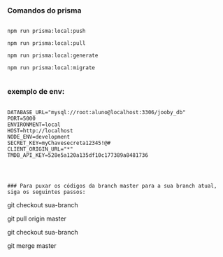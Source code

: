 
### Comandos do prisma 
````

npm run prisma:local:push

npm run prisma:local:pull

npm run prisma:local:generate

npm run prisma:local:migrate


````

### exemplo de env:
`````

DATABASE_URL="mysql://root:aluno@localhost:3306/jooby_db"
PORT=5000
ENVIRONMENT=local
HOST=http://localhost
NODE_ENV=development
SECRET_KEY=myChavesecreta12345!@#
CLIENT_ORIGIN_URL="*"
TMDB_API_KEY=528e5a120a135df10c177389a8481736




### Para puxar os códigos da branch master para a sua branch atual, siga os seguintes passos:
``````

git checkout sua-branch

git pull origin master

git checkout sua-branch

git merge master

